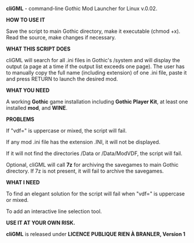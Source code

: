 **cliGML** - command-line Gothic Mod Launcher for Linux v.0.02.

**HOW TO USE IT**

Save the script to main Gothic directory, make it executable (chmod +x). Read the source, make changes if necessary.

**WHAT THIS SCRIPT DOES**

cliGML will search for all .ini files in Gothic's /system and will display the output (a page at a time if the output list exceeds one page). The user has to manually copy the full name (including extension) of one .ini file, paste it and press RETURN to launch the desired mod.

**WHAT YOU NEED**

A working **Gothic** game installation including **Gothic Player Kit**, at least one installed **mod**, and **WINE**.

**PROBLEMS**

If "vdf=" is uppercase or mixed, the script will fail.

If any mod .ini file has the extension .INI, it will not be displayed.

If it will not find the directories /Data or /Data/ModVDF, the script will fail.

Optional, cliGML will call **7z** for archiving the savegames to main Gothic directory. If 7z is not present, it will fail to archive the savegames. 

**WHAT I NEED**

To find an elegant solution for the script will fail when "vdf=" is uppercase or mixed.

To add an interactive line selection tool.

**USE IT AT YOUR OWN RISK.**

**cliGML** is released under **LICENCE PUBLIQUE RIEN À BRANLER, Version 1**
